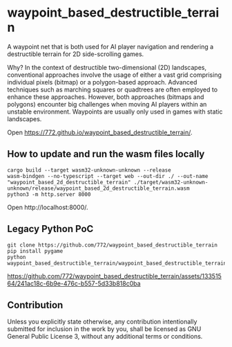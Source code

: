 # waypoint_based_destructible_terrain

A waypoint net that is both used for AI player navigation and rendering a destructible terrain for 2D side-scrolling games. 

Why? In the context of destructible two-dimensional (2D) landscapes, conventional approaches involve the usage of either a vast grid comprising individual pixels (bitmap) or a polygon-based approach. Advanced techniques such as marching squares or quadtrees are often employed to enhance these approaches. However, both approaches (bitmaps and polygons) encounter big challenges when moving AI players within an unstable environment. Waypoints are usually only used in games with static landscapes.

Open https://772.github.io/waypoint_based_destructible_terrain/.

## How to update and run the wasm files locally

```
cargo build --target wasm32-unknown-unknown --release
wasm-bindgen --no-typescript --target web --out-dir ./ --out-name "waypoint_based_2d_destructible_terrain" ./target/wasm32-unknown-unknown/release/waypoint_based_2d_destructible_terrain.wasm
python3 -m http.server 8000
```

Open http://localhost:8000/.

## Legacy Python PoC

```
git clone https://github.com/772/waypoint_based_destructible_terrain
pip install pygame
python waypoint_based_destructible_terrain/waypoint_based_destructible_terrain.py
```

https://github.com/772/waypoint_based_destructible_terrain/assets/13351564/241ac18c-6b9e-476c-b557-5d33b818c0ba

## Contribution

Unless you explicitly state otherwise, any contribution intentionally submitted for inclusion in the work by you, shall be licensed as GNU General Public License 3, without any additional terms or conditions.
